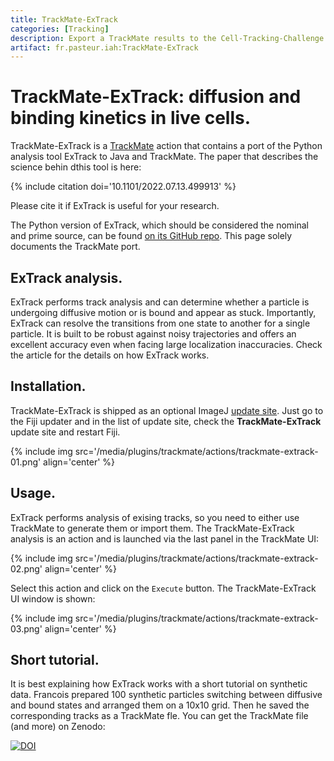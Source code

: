 ```yaml
---
title: TrackMate-ExTrack
categories: [Tracking]
description: Export a TrackMate results to the Cell-Tracking-Challenge file format
artifact: fr.pasteur.iah:TrackMate-ExTrack
---
```


# TrackMate-ExTrack: diffusion and binding kinetics in live cells.

TrackMate-ExTrack is a [TrackMate](/plugins/trackmate/index) action that contains a port of the Python analysis tool ExTrack to Java and TrackMate.
The paper that describes the science behin dthis tool is here:

{% include citation doi='10.1101/2022.07.13.499913' %}

Please cite it if ExTrack is useful for your research.

The Python version of ExTrack, which should be considered the nominal and prime source, can be found [on its GitHub repo](https://github.com/vanteeffelenlab/extrack).
This page solely documents the TrackMate port.

## ExTrack analysis.

ExTrack performs track analysis and can determine whether a particle is undergoing diffusive motion or is bound and appear as stuck.
Importantly, ExTrack can resolve the transitions from one state to another for a single particle. 
It is built to be robust against noisy trajectories and offers an excellent accuracy even when facing large localization inaccuracies.
Check the article for the details on how ExTrack works.

## Installation.

TrackMate-ExTrack is shipped as an optional ImageJ  [update site](/update-sites/following).
Just go to the Fiji updater and in the list of update site, check the **TrackMate-ExTrack** update site and restart Fiji.

{% include img src='/media/plugins/trackmate/actions/trackmate-extrack-01.png' align='center'  %}

## Usage.

ExTrack performs analysis of exising tracks, so you need to either use TrackMate to generate them or import them.
The TrackMate-ExTrack analysis is an action and is launched via the last panel in the TrackMate UI:

{% include img src='/media/plugins/trackmate/actions/trackmate-extrack-02.png' align='center'  %}

Select this action and click on the `Execute` button.
The TrackMate-ExTrack UI window is shown:

{% include img src='/media/plugins/trackmate/actions/trackmate-extrack-03.png' align='center'  %}

## Short tutorial.

It is best explaining how ExTrack works with a short tutorial on synthetic data.
Francois prepared 100 synthetic particles switching between diffusive  and bound states and arranged them on a 10x10 grid. 
Then he saved the corresponding tracks as a TrackMate fle. 
You can get the TrackMate file (and more) on Zenodo:

[![DOI](https://zenodo.org/badge/DOI/10.5281/zenodo.6862839.svg)](https://doi.org/10.5281/zenodo.6862839)

